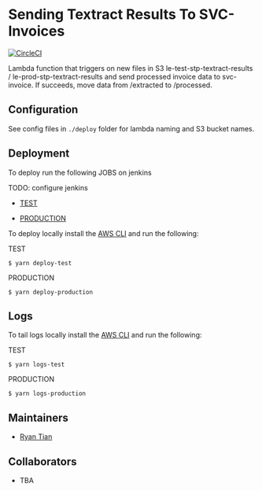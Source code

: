 # Sending Textract Results To SVC-Invoices

[![CircleCI](https://circleci.com/gh/brandsExclusive/fn-invoices-send-results.svg?style=svg)](https://circleci.com/gh/brandsExclusive/fn-invoices-send-results)

Lambda function that triggers on new files in S3 le-test-stp-textract-results / le-prod-stp-textract-results and send processed invoice data to svc-invoice. If succeeds, move data from /extracted to /processed.

## Configuration

See config files in `./deploy` folder for lambda naming and S3 bucket names.

## Deployment

To deploy run the following JOBS on jenkins

TODO: configure jenkins

* [TEST](https://jenkins.luxgroup.com/job/release-invoices-send-results-fn/)

* [PRODUCTION](https://jenkins.luxgroup.com/job/release-invoices-send-results-fn/)

To deploy locally install the [AWS CLI](https://docs.aws.amazon.com/cli/latest/userguide/install-cliv2-linux-mac.html)
and run the following:

TEST

```
$ yarn deploy-test
```

PRODUCTION

```
$ yarn deploy-production
```

## Logs

To tail logs locally install the [AWS CLI](https://docs.aws.amazon.com/cli/latest/userguide/install-cliv2-linux-mac.html)
and run the following:

TEST

```
$ yarn logs-test
```

PRODUCTION

```
$ yarn logs-production
```

## Maintainers

* [Ryan Tian](https://github.com/ryankeeprunning)

## Collaborators
* TBA
